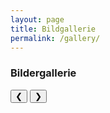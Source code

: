 ```yaml
---
layout: page
title: Bildgallerie
permalink: /gallery/
---
```


### Bildergallerie

<style>
.dummieAbb {display:none;}
</style>

<img class="dummieAbb" src="/dummie/images/abb-dummies.001.png">
<img class="dummieAbb" src="/dummie/images/abb-dummies.002.png">
<img class="dummieAbb" src="/dummie/images/abb-dummies.003.png">
<img class="dummieAbb" src="/dummie/images/abb-dummies.004.png">
<img class="dummieAbb" src="/dummie/images/abb-dummies.005.png">

<button class="w3-button w3-display-left" onclick="plusDivs(-1)">&#10094;</button>
<button class="w3-button w3-display-right" onclick="plusDivs(+1)">&#10095;</button>

<script>
var slideIndex = 1;
showDivs(slideIndex);

function plusDivs(n) {
  showDivs(slideIndex += n);
}

function showDivs(n) {
  var i;
  var x = document.getElementsByClassName("dummieAbb");
  if (n > x.length) {slideIndex = 1} 
  if (n < 1) {slideIndex = x.length} ;
  for (i = 0; i < x.length; i++) {
    x[i].style.display = "none"; 
  }
  x[slideIndex-1].style.display = "block"; 
}
</script>


